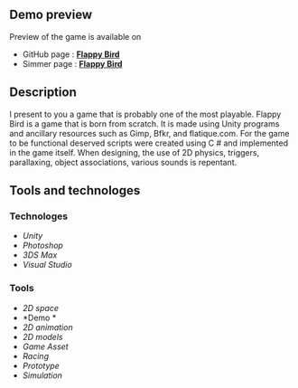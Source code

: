 ## Demo preview ##
Preview of the game is available on
- GitHub page : **[Flappy Bird](https://vladimirakolar.github.io/FlappyBird/)**
- Simmer page : **[Flappy Bird](https://simmer.io/@VladimiraKolar/flappy-bird)**

## Description ##
I present to you a game that is probably one of the most playable.
Flappy Bird is a game that is born from scratch. It is made using Unity programs and ancillary resources such as Gimp, Bfkr, and flatique.com. 
For the game to be functional deserved scripts were created using C # and implemented in the game itself. 
When designing, the use of 2D physics, triggers, parallaxing, object associations, various sounds is repentant.

## Tools and technologes ##
### Technologes ###
* *Unity*
* *Photoshop*
* *3DS Max*
* *Visual Studio*

### Tools ###
* *2D space*
* *Demo *
* *2D animation*
* *2D models*
* *Game Asset*
* *Racing*
* *Prototype*
* *Simulation*
